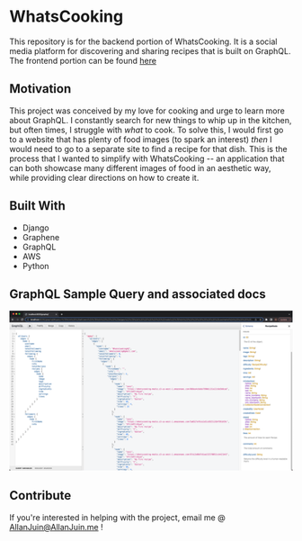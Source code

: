 # WhatsCooking

This repository is for the backend portion of WhatsCooking. It is a social media platform for discovering and sharing recipes that is built on GraphQL. The frontend portion can be found [here](https://github.com/A-T-Juin/Whatscooking-Frontend)

## Motivation

This project was conceived by my love for cooking and urge to learn more about GraphQL. I constantly search for new things to whip up in the kitchen, but often times, I struggle with *what* to cook. To solve this, I would first go to a website that has plenty of food images (to spark an interest) *then* I would need to go to a separate site to find a recipe for that dish. This is the process that I wanted to simplify with WhatsCooking -- an application that can both showcase many different images of food in an aesthetic way, while providing clear directions on how to create it.

## Built With

 - Django
 - Graphene
 - GraphQL
 - AWS
 - Python

## GraphQL Sample Query and associated docs

![Alt text](docs/samplequery.png "Sample Query")

## Contribute

If you're interested in helping with the project, email me @ AllanJuin@AllanJuin.me !
